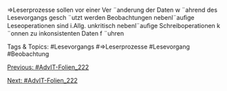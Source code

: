 ⇒Leserprozesse sollen vor einer Ver ¨anderung der Daten w ¨ahrend des
Lesevorgangs gesch ¨utzt werden
Beobachtungen
nebenl¨auﬁge Leseoperationen sind i.Allg. unkritisch
nebenl¨auﬁge Schreiboperationen k ¨onnen zu inkonsistenten Daten f ¨uhren

   Tags & Topics:
   #Lesevorgangs
   #⇒Leserprozesse
   #Lesevorgang
   #Beobachtung

[Previous: #AdvIT-Folien_222](AdvIT-Folien_222.md)

[Next: #AdvIT-Folien_222](AdvIT-Folien_222.md)